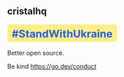 ## cristalhq

[![](https://raw.githubusercontent.com/vshymanskyy/StandWithUkraine/main/badges/StandWithUkraine.svg)](https://stand-with-ukraine.pp.ua)

Better open source.

Be kind https://go.dev/conduct
